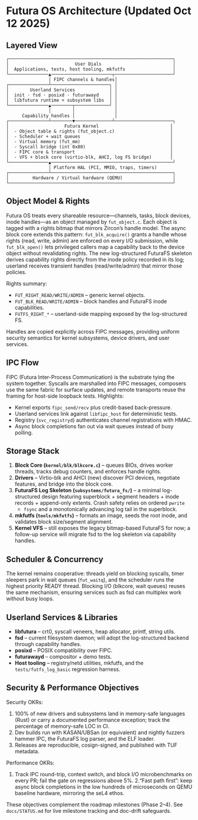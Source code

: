 # Futura OS Architecture (Updated Oct 12 2025)

## Layered View

```
┌──────────────────────────────────────────────────────────────┐
│                         User Dials                           │
│  Applications, tests, host tooling, mkfutfs                  │
└───────────────▲───────────────────────┬──────────────────────┘
                │ FIPC channels & handles│
┌───────────────┴──────────────────────┐ │
│        Userland Services             │ │
│  init · fsd · posixd · futurawayd    │ │
│  libfutura runtime + subsystem libs  │ │
└───────────────▲────────┬─────────────┘ │
                │        │               │
      Capability handles │               │
┌───────────────┴────────▼──────────────┴──────────────────────┐
│                     Futura Kernel                           │
│  - Object table & rights (fut_object.c)                     │
│  - Scheduler + wait queues                                  │
│  - Virtual memory (fut_mm)                                  │
│  - Syscall bridge (int 0x80)                                │
│  - FIPC core & transport                                    │
│  - VFS + block core (virtio-blk, AHCI, log FS bridge)       │
└───────────────▲──────────────────────────────────────────────┘
                │ Platform HAL (PCI, MMIO, traps, timers)
┌───────────────┴──────────────────────────────────────────────┐
│         Hardware / Virtual hardware (QEMU)                   │
└──────────────────────────────────────────────────────────────┘
```

## Object Model & Rights

Futura OS treats every shareable resource—channels, tasks, block devices, inode
handles—as an object managed by `fut_object.c`. Each object is tagged with a
rights bitmap that mirrors Zircon’s handle model. The async block core extends
this pattern: `fut_blk_acquire()` grants a handle whose rights (read, write,
admin) are enforced on every I/O submission, while `fut_blk_open()` lets privileged
callers map a capability back to the device object without revalidating rights. The new log-structured FuturaFS
skeleton derives capability rights directly from the inode policy recorded in
its log; userland receives transient handles (read/write/admin) that mirror
those policies.

Rights summary:

- `FUT_RIGHT_READ/WRITE/ADMIN` – generic kernel objects.
- `FUT_BLK_READ/WRITE/ADMIN` – block handles and FuturaFS inode capabilities.
- `FUTFS_RIGHT_*` – userland-side mapping exposed by the log-structured FS.

Handles are copied explicitly across FIPC messages, providing uniform security
semantics for kernel subsystems, device drivers, and user services.

## IPC Flow

FIPC (Futura Inter-Process Communication) is the substrate tying the system
together. Syscalls are marshalled into FIPC messages, composers use the same
fabric for surface updates, and remote transports reuse the framing for
host-side loopback tests. Highlights:

- Kernel exports `fipc_send/recv` plus credit-based back-pressure.
- Userland services link against `libfipc_host` for deterministic tests.
- Registry (`svc_registryd`) authenticates channel registrations with HMAC.
- Async block completions fan out via wait queues instead of busy polling.

## Storage Stack

1. **Block Core (`kernel/blk/blkcore.c`)** – queues BIOs, drives worker
   threads, tracks debug counters, and enforces handle rights.
2. **Drivers** – Virtio-blk and AHCI (new) discover PCI devices, negotiate
   features, and bridge into the block core.
3. **FuturaFS Log Skeleton (`subsystems/futura_fs/`)** – a minimal
   log-structured design featuring superblock + segment headers + inode
   records + append-only extents. Crash safety relies on ordered `pwrite`
   + `fsync` and a monotonically advancing log tail in the superblock.
4. **mkfutfs (`tools/mkfutfs`)** – formats an image, seeds the root inode, and
   validates block size/segment alignment.
5. **Kernel VFS** – still exposes the legacy bitmap-based FuturaFS for now; a
   follow-up service will migrate fsd to the log skeleton via capability
   handles.

## Scheduler & Concurrency

The kernel remains cooperative: threads yield on blocking syscalls, timer
sleepers park in wait queues (`fut_waitq`), and the scheduler runs the highest
priority READY thread. Blocking I/O (blkcore, wait queues) reuses the same
mechanism, ensuring services such as fsd can multiplex work without busy loops.

## Userland Services & Libraries

- **libfutura** – crt0, syscall veneers, heap allocator, printf, string utils.
- **fsd** – current filesystem daemon; will adopt the log-structured backend
  through capability handles.
- **posixd** – POSIX compatibility over FIPC.
- **futurawayd** – compositor + demo tests.
- **Host tooling** – registry/netd utilities, mkfutfs, and the
  `tests/futfs_log_basic` regression harness.

## Security & Performance Objectives

Security OKRs:

1. 100% of new drivers and subsystems land in memory-safe languages (Rust) or
   carry a documented performance exception; track the percentage of
   memory-safe LOC in CI.
2. Dev builds run with KASAN/UBSan (or equivalent) and nightly fuzzers hammer
   IPC, the FuturaFS log parser, and the ELF loader.
3. Releases are reproducible, cosign-signed, and published with TUF metadata.

Performance OKRs:

1. Track IPC round-trip, context switch, and block I/O microbenchmarks on every
   PR; fail the gate on regressions above 5%.
2.“Fast path first”: keep async block completions in the low hundreds of
   microseconds on QEMU baseline hardware, mirroring the seL4 ethos.

These objectives complement the roadmap milestones (Phase 2–4). See
`docs/STATUS.md` for live milestone tracking and doc-drift safeguards.
